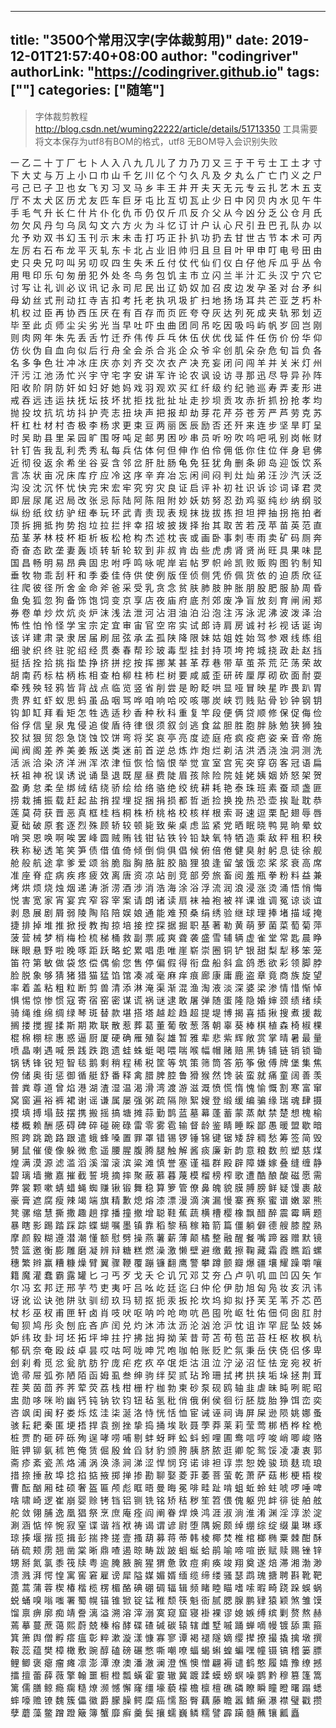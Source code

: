 ﻿
---
title: "3500个常用汉字(字体裁剪用)"
date: 2019-12-01T21:57:40+08:00
author: "codingriver"
authorLink: "https://codingriver.github.io"
tags: [""]
categories: ["随笔"]
---

<!--more-->


> 字体裁剪教程 http://blog.csdn.net/wuming22222/article/details/51713350
> 工具需要将文本保存为utf8有BOM的格式，utf8 无BOM导入会识别失败

一 乙  二 十 丁 厂 七 卜 人 入 八 九 几 儿 了 力 乃 刀 又  三 于 干 亏 士 工 土 才 寸 下 大 丈 与 万 上 小 口 巾 山 千 乞 川 亿 个 勺 久 凡 及 夕 丸 么 广 亡 门 义 之 尸 弓 己 已 子 卫 也 女 飞 刃 习 叉 马 乡  丰 王 井 开 夫 天 无 元 专 云 扎 艺 木 五 支 厅 不 太 犬 区 历 尤 友 匹 车 巨 牙 屯 比 互 切 瓦 止 少 日 中 冈 贝 内 水 见 午 牛 手 毛 气 升 长 仁 什 片 仆 化 仇 币 仍 仅 斤 爪 反 介 父 从 今 凶 分 乏 公 仓 月 氏 勿 欠 风 丹 匀 乌 凤 勾 文 六 方 火 为 斗 忆 订 计 户 认 心 尺 引 丑 巴 孔 队 办 以 允 予 劝 双 书 幻  玉 刊 示 末 未 击 打 巧 正 扑 扒 功 扔 去 甘 世 古 节 本 术 可 丙 左 厉 右 石 布 龙 平 灭 轧 东 卡 北 占 业 旧 帅 归 且 旦 目 叶 甲 申 叮 电 号 田 由 史 只 央 兄 叼 叫 另 叨 叹 四 生 失 禾 丘 付 仗 代 仙 们 仪 白 仔 他 斥 瓜 乎 丛 令 用 甩 印 乐 句 匆 册 犯 外 处 冬 鸟 务 包 饥 主 市 立 闪 兰 半 汁 汇 头 汉 宁 穴 它 讨 写 让 礼 训 必 议 讯 记 永 司 尼 民 出 辽 奶 奴 加 召 皮 边 发 孕 圣 对 台 矛 纠 母 幼 丝  式 刑 动 扛 寺 吉 扣 考 托 老 执 巩 圾 扩 扫 地 扬 场 耳 共 芒 亚 芝 朽 朴 机 权 过 臣 再 协 西 压 厌 在 有 百 存 而 页 匠 夸 夺 灰 达 列 死 成 夹 轨 邪 划 迈 毕 至 此 贞 师 尘 尖 劣 光 当 早 吐 吓 虫 曲 团 同 吊 吃 因 吸 吗 屿 帆 岁 回 岂 刚 则 肉 网 年 朱 先 丢 舌 竹 迁 乔 伟 传 乒 乓 休 伍 伏 优 伐 延 件 任 伤 价 份 华 仰 仿 伙 伪 自 血 向 似 后 行 舟 全 会 杀 合 兆 企 众 爷 伞 创 肌 朵 杂 危 旬 旨 负 各 名 多 争 色 壮 冲 冰 庄 庆 亦 刘 齐 交 次 衣 产 决 充 妄 闭 问 闯 羊 并 关 米 灯 州 汗 污 江 池 汤 忙 兴 宇 守 宅 字 安 讲 军 许 论 农 讽 设 访 寻 那 迅 尽 导 异 孙 阵 阳 收 阶 阴 防 奸 如 妇 好 她 妈 戏 羽 观 欢 买 红 纤 级 约 纪 驰 巡  寿 弄 麦 形 进 戒 吞 远 违 运 扶 抚 坛 技 坏 扰 拒 找 批 扯 址 走 抄 坝 贡 攻 赤 折 抓 扮 抢 孝 均 抛 投 坟 抗 坑 坊 抖 护 壳 志 扭 块 声 把 报 却 劫 芽 花 芹 芬 苍 芳 严 芦 劳 克 苏 杆 杠 杜 材 村 杏 极 李 杨 求 更 束 豆 两 丽 医 辰 励 否 还 歼 来 连 步 坚 旱 盯 呈 时 吴 助 县 里 呆 园 旷 围 呀 吨 足 邮 男 困 吵 串 员 听 吩 吹 呜 吧 吼 别 岗 帐 财 针 钉 告 我 乱 利 秃 秀 私 每 兵 估 体 何 但 伸 作 伯 伶 佣 低 你 住 位 伴 身 皂 佛 近 彻 役 返 余 希 坐 谷 妥 含 邻 岔 肝 肚 肠 龟 免 狂 犹 角 删 条 卵 岛 迎 饭 饮 系 言 冻 状 亩 况 床 库 疗 应 冷 这 序 辛 弃 冶 忘 闲 间 闷 判 灶 灿 弟 汪 沙 汽 沃 泛 沟 没 沈 沉 怀 忧 快 完 宋 宏 牢 究 穷 灾 良 证 启 评 补 初 社 识 诉 诊 词 译 君 灵 即 层 尿 尾 迟 局 改 张 忌 际 陆 阿 陈 阻 附 妙 妖 妨 努 忍 劲 鸡 驱 纯 纱 纳 纲 驳 纵 纷 纸 纹 纺 驴 纽  奉 玩 环 武 青 责 现 表 规 抹 拢 拔 拣 担 坦 押 抽 拐 拖 拍 者 顶 拆 拥 抵 拘 势 抱 垃 拉 拦 拌 幸 招 坡 披 拨 择 抬 其 取 苦 若 茂 苹 苗 英 范 直 茄 茎 茅 林 枝 杯 柜 析 板 松 枪 构 杰 述 枕 丧 或 画 卧 事 刺 枣 雨 卖 矿 码 厕 奔 奇 奋 态 欧 垄 妻 轰 顷 转 斩 轮 软 到 非 叔 肯 齿 些 虎 虏 肾 贤 尚 旺 具 果 味 昆 国 昌 畅 明 易 昂 典 固 忠 咐 呼 鸣 咏 呢 岸 岩 帖 罗 帜 岭 凯 败 贩 购 图 钓 制 知 垂 牧 物 乖 刮 秆 和 季 委 佳 侍 供 使 例 版 侄 侦 侧 凭 侨 佩 货 依 的 迫 质 欣 征 往 爬 彼 径 所 舍 金 命 斧 爸 采 受 乳 贪 念 贫 肤 肺 肢 肿 胀 朋 股 肥 服 胁 周 昏 鱼 兔 狐 忽 狗 备 饰 饱 饲 变 京 享 店 夜 庙 府 底 剂 郊 废 净 盲 放 刻 育 闸 闹 郑 券 卷 单 炒 炊 炕 炎 炉 沫 浅 法 泄 河 沾 泪 油 泊 沿 泡 注 泻 泳 泥 沸 波 泼 泽 治 怖 性 怕 怜 怪 学 宝 宗 定 宜 审 宙 官 空 帘 实 试 郎 诗 肩 房 诚 衬 衫 视 话 诞 询 该 详 建 肃 录 隶 居 届 刷 屈 弦 承 孟 孤 陕 降 限 妹 姑 姐 姓 始 驾 参 艰 线 练 组 细 驶 织 终 驻 驼 绍 经 贯  奏 春 帮 珍 玻 毒 型 挂 封 持 项 垮 挎 城 挠 政 赴 赵 挡 挺 括 拴 拾 挑 指 垫 挣 挤 拼 挖 按 挥 挪 某 甚 革 荐 巷 带 草 茧 茶 荒 茫 荡 荣 故 胡 南 药 标 枯 柄 栋 相 查 柏 柳 柱 柿 栏 树 要 咸 威 歪 研 砖 厘 厚 砌 砍 面 耐 耍 牵 残 殃 轻 鸦 皆 背 战 点 临 览 竖 省 削 尝 是 盼 眨 哄 显 哑 冒 映 星 昨 畏 趴 胃 贵 界 虹 虾 蚁 思 蚂 虽 品 咽 骂 哗 咱 响 哈 咬 咳 哪 炭 峡 罚 贱 贴 骨 钞 钟 钢 钥 钩 卸 缸 拜 看 矩 怎 牲 选 适 秒 香 种 秋 科 重 复 竿 段 便 俩 贷 顺 修 保 促 侮 俭 俗 俘 信 皇 泉 鬼 侵 追 俊 盾 待 律 很 须 叙 剑 逃 食 盆 胆 胜 胞 胖 脉 勉 狭 狮 独 狡 狱 狠 贸 怨 急 饶 蚀 饺 饼 弯 将 奖 哀 亭 亮 度 迹 庭 疮 疯 疫 疤 姿 亲 音 帝 施 闻 阀 阁 差 养 美 姜 叛 送 类 迷 前 首 逆 总 炼 炸 炮 烂 剃 洁 洪 洒 浇 浊 洞 测 洗 活 派 洽 染 济 洋 洲 浑 浓 津 恒 恢 恰 恼 恨 举 觉 宣 室 宫 宪 突 穿 窃 客 冠 语 扁 袄 祖 神 祝 误 诱 说 诵 垦 退 既 屋 昼 费 陡 眉 孩 除 险 院 娃 姥 姨 姻 娇 怒 架 贺 盈 勇 怠 柔 垒 绑 绒 结 绕 骄 绘 给 络 骆 绝 绞 统  耕 耗 艳 泰 珠 班 素 蚕 顽 盏 匪 捞 栽 捕 振 载 赶 起 盐 捎 捏 埋 捉 捆 捐 损 都 哲 逝 捡 换 挽 热 恐 壶 挨 耻 耽 恭 莲 莫 荷 获 晋 恶 真 框 桂 档 桐 株 桥 桃 格 校 核 样 根 索 哥 速 逗 栗 配 翅 辱 唇 夏 础 破 原 套 逐 烈 殊 顾 轿 较 顿 毙 致 柴 桌 虑 监 紧 党 晒 眠 晓 鸭 晃 晌 晕 蚊 哨 哭 恩 唤 啊 唉 罢 峰 圆 贼 贿 钱 钳 钻 铁 铃 铅 缺 氧 特 牺 造 乘 敌 秤 租 积 秧 秩 称 秘 透 笔 笑 笋 债 借 值 倚 倾 倒 倘 俱 倡 候 俯 倍 倦 健 臭 射 躬 息 徒 徐 舰 舱 般 航 途 拿 爹 爱 颂 翁 脆 脂 胸 胳 脏 胶 脑 狸 狼 逢 留 皱 饿 恋 桨 浆 衰 高 席 准 座 脊 症 病 疾 疼 疲 效 离 唐 资 凉 站 剖 竞 部 旁 旅 畜 阅 羞 瓶 拳 粉 料 益 兼 烤 烘 烦 烧 烛 烟 递 涛 浙 涝 酒 涉 消 浩 海 涂 浴 浮 流 润 浪 浸 涨 烫 涌 悟 悄 悔 悦 害 宽 家 宵 宴 宾 窄 容 宰 案 请 朗 诸 读 扇 袜 袖 袍 被 祥 课 谁 调 冤 谅 谈 谊 剥 恳 展 剧 屑 弱 陵 陶 陷 陪 娱 娘 通 能 难 预 桑 绢 绣 验 继  球 理 捧 堵 描 域 掩 捷 排 掉 堆 推 掀 授 教 掏 掠 培 接 控 探 据 掘 职 基 著 勒 黄 萌 萝 菌 菜 萄 菊 萍 菠 营 械 梦 梢 梅 检 梳 梯 桶 救 副 票 戚 爽 聋 袭 盛 雪 辅 辆 虚 雀 堂 常 匙 晨 睁 眯 眼 悬 野 啦 晚 啄 距 跃 略 蛇 累 唱 患 唯 崖 崭 崇 圈 铜 铲 银 甜 梨 犁 移 笨 笼 笛 符 第 敏 做 袋 悠 偿 偶 偷 您 售 停 偏 假 得 衔 盘 船 斜 盒 鸽 悉 欲 彩 领 脚 脖 脸 脱 象 够 猜 猪 猎 猫 猛 馅 馆 凑 减 毫 麻 痒 痕 廊 康 庸 鹿 盗 章 竟 商 族 旋 望 率 着 盖 粘 粗 粒 断 剪 兽 清 添 淋 淹 渠 渐 混 渔 淘 液 淡 深 婆 梁 渗 情 惜 惭 悼 惧 惕 惊 惨 惯 寇 寄 宿 窑 密 谋 谎 祸 谜 逮 敢 屠 弹 随 蛋 隆 隐 婚 婶 颈 绩 绪 续 骑 绳 维 绵 绸 绿  琴 斑 替 款 堪 搭 塔 越 趁 趋 超 提 堤 博 揭 喜 插 揪 搜 煮 援 裁 搁 搂 搅 握 揉 斯 期 欺 联 散 惹 葬 葛 董 葡 敬 葱 落 朝 辜 葵 棒 棋 植 森 椅 椒 棵 棍 棉 棚 棕 惠 惑 逼 厨 厦 硬 确 雁 殖 裂 雄 暂 雅 辈 悲 紫 辉 敞 赏 掌 晴 暑 最 量 喷 晶 喇 遇 喊 景 践 跌 跑 遗 蛙 蛛 蜓 喝 喂 喘 喉 幅 帽 赌 赔 黑 铸 铺 链 销 锁 锄 锅 锈 锋 锐 短 智 毯 鹅 剩 稍 程 稀 税 筐 等 筑 策 筛 筒 答 筋 筝 傲 傅 牌 堡 集 焦 傍 储 奥 街 惩 御 循 艇 舒 番 释 禽 腊 脾 腔 鲁 猾 猴 然 馋 装 蛮 就 痛 童 阔 善 羡 普 粪 尊 道 曾 焰 港 湖 渣 湿 温 渴 滑 湾 渡 游 滋 溉 愤 慌 惰 愧 愉 慨 割 寒 富 窜 窝 窗 遍 裕 裤 裙 谢 谣 谦 属 屡 强 粥 疏 隔 隙 絮 嫂 登 缎 缓 编 骗 缘  瑞 魂 肆 摄 摸 填 搏 塌 鼓 摆 携 搬 摇 搞 塘 摊 蒜 勤 鹊 蓝 墓 幕 蓬 蓄 蒙 蒸 献 禁 楚 想 槐 榆 楼 概 赖 酬 感 碍 碑 碎 碰 碗 碌 雷 零 雾 雹 输 督 龄 鉴 睛 睡 睬 鄙 愚 暖 盟 歇 暗 照 跨 跳 跪 路 跟 遣 蛾 蜂 嗓 置 罪 罩 错 锡 锣 锤 锦 键 锯 矮 辞 稠 愁 筹 签 简 毁 舅 鼠 催 傻 像 躲 微 愈 遥 腰 腥 腹 腾 腿 触 解 酱 痰 廉 新 韵 意 粮 数 煎 塑 慈 煤 煌 满 漠 源 滤 滥 滔 溪 溜 滚 滨 粱 滩 慎 誉 塞 谨 福 群 殿 辟 障 嫌 嫁 叠 缝 缠  静 碧 璃 墙 撇 嘉 摧 截 誓 境 摘 摔 聚 蔽 慕 暮 蔑 模 榴 榜 榨 歌 遭 酷 酿 酸 磁 愿 需 弊 裳 颗 嗽 蜻 蜡 蝇 蜘 赚 锹 锻 舞 稳 算 箩 管 僚 鼻 魄 貌 膜 膊 膀 鲜 疑 馒 裹 敲 豪 膏 遮 腐 瘦 辣 竭 端 旗 精 歉 熄 熔 漆 漂 漫 滴 演 漏 慢 寨 赛 察 蜜 谱 嫩 翠 熊 凳 骡 缩  慧 撕 撒 趣 趟 撑 播 撞 撤 增 聪 鞋 蕉 蔬 横 槽 樱 橡 飘 醋 醉 震 霉 瞒 题 暴 瞎 影 踢 踏 踩 踪 蝶 蝴 嘱 墨 镇 靠 稻 黎 稿 稼 箱 箭 篇 僵 躺 僻 德 艘 膝 膛 熟 摩 颜 毅 糊 遵 潜 潮 懂 额 慰 劈  操 燕 薯 薪 薄 颠 橘 整 融 醒 餐 嘴 蹄 器 赠 默 镜 赞 篮 邀 衡 膨 雕 磨 凝 辨 辩 糖 糕 燃 澡 激 懒 壁 避 缴  戴 擦 鞠 藏 霜 霞 瞧 蹈 螺 穗 繁 辫 赢 糟 糠 燥 臂 翼 骤  鞭 覆 蹦 镰 翻 鹰  警 攀 蹲 颤 瓣 爆 疆  壤 耀 躁 嚼 嚷 籍 魔 灌  蠢 霸 露  罐  匕 刁  丐 歹 戈 夭 仑 讥 冗 邓  艾 夯 凸 卢 叭 叽 皿 凹 囚 矢 乍 尔 冯 玄  邦 迂 邢 芋 芍 吏 夷 吁 吕 吆 屹 廷 迄 臼 仲 伦 伊 肋 旭 匈 凫 妆 亥 汛 讳 讶 讹 讼 诀 弛 阱 驮 驯 纫  玖 玛 韧 抠 扼 汞 扳 抡 坎 坞 抑 拟 抒 芙 芜 苇 芥 芯 芭 杖 杉 巫 杈 甫 匣 轩 卤 肖 吱 吠 呕 呐 吟 呛 吻 吭 邑 囤 吮 岖 牡 佑 佃 伺 囱 肛 肘 甸 狈 鸠 彤 灸 刨 庇 吝 庐 闰 兑 灼 沐 沛 汰 沥 沦 汹 沧 沪 忱 诅 诈 罕 屁 坠 妓 姊 妒 纬  玫 卦 坷 坯 拓 坪 坤 拄 拧 拂 拙 拇 拗 茉 昔 苛 苫 苟 苞 茁 苔 枉 枢 枚 枫 杭 郁 矾 奈 奄 殴 歧 卓 昙 哎 咕 呵 咙 呻 咒 咆 咖 帕 账 贬 贮 氛 秉 岳 侠 侥 侣 侈 卑 刽 刹 肴 觅 忿 瓮 肮 肪 狞 庞 疟 疙 疚 卒 氓 炬 沽 沮 泣 泞 泌 沼 怔 怯 宠 宛 衩 祈 诡 帚 屉 弧 弥 陋 陌 函 姆 虱 叁 绅 驹 绊  契 贰 玷 玲 珊 拭 拷 拱 挟 垢 垛 拯 荆 茸 茬 荚 茵 茴 荞 荠 荤 荧 荔 栈 柑 栅 柠 枷 勃 柬 砂 泵 砚 鸥 轴 韭 虐 昧 盹 咧 昵 昭 盅 勋 哆 咪 哟 幽 钙 钝 钠 钦 钧 钮 毡 氢 秕 俏 俄 俐 侯 徊 衍 胚 胧 胎 狰 饵 峦 奕 咨 飒 闺 闽 籽 娄 烁 炫 洼 柒 涎 洛 恃 恍 恬 恤 宦 诫 诬 祠 诲 屏 屎 逊 陨 姚 娜 蚤 骇  耘 耙 秦 匿 埂 捂 捍 袁 捌 挫 挚 捣 捅 埃 耿 聂 荸 莽 莱 莉 莹 莺 梆 栖 桦 栓 桅 桩 贾 酌 砸 砰 砾 殉 逞 哮 唠 哺 剔 蚌 蚜 畔 蚣 蚪 蚓 哩 圃 鸯 唁 哼 唆 峭 唧 峻 赂 赃 钾 铆 氨 秫 笆 俺 赁 倔 殷 耸 舀 豺 豹 颁 胯 胰 脐 脓 逛 卿 鸵 鸳 馁 凌 凄 衷 郭 斋 疹 紊 瓷 羔 烙 浦 涡 涣 涤 涧 涕 涩 悍 悯 窍 诺 诽 袒 谆 祟 恕 娩 骏  琐 麸 琉 琅 措 捺 捶 赦 埠 捻 掐 掂 掖 掷 掸 掺 勘 聊 娶 菱 菲 萎 菩 萤 乾 萧 萨 菇 彬 梗 梧 梭 曹 酝 酗 厢 硅 硕 奢 盔 匾 颅 彪 眶 晤 曼 晦 冕 啡 畦 趾 啃 蛆 蚯 蛉 蛀 唬 啰 唾 啤 啥 啸 崎 逻 崔 崩 婴 赊 铐 铛 铝 铡 铣 铭 矫 秸 秽 笙 笤 偎 傀 躯 兜 衅 徘 徙 舶 舷 舵 敛 翎 脯 逸 凰 猖 祭 烹 庶 庵 痊 阎 阐 眷 焊 焕 鸿 涯 淑 淌 淮 淆 渊 淫 淳 淤 淀 涮 涵 惦 悴 惋 寂 窒 谍 谐 裆 袱 祷 谒 谓 谚 尉 堕 隅 婉 颇 绰 绷 综 绽 缀 巢  琳 琢 琼 揍 堰 揩 揽 揖 彭 揣 搀 搓 壹 搔 葫 募 蒋 蒂 韩 棱 椰 焚 椎 棺 榔 椭 粟 棘 酣 酥 硝 硫 颊 雳 翘 凿 棠 晰 鼎 喳 遏 晾 畴 跋 跛 蛔 蜒 蛤 鹃 喻 啼 喧 嵌 赋 赎 赐 锉 锌 甥 掰 氮 氯 黍 筏 牍 粤 逾 腌 腋 腕 猩 猬 惫 敦 痘 痢 痪 竣 翔 奠 遂 焙 滞 湘 渤 渺 溃 溅 湃 愕 惶 寓 窖 窘 雇 谤 犀 隘 媒 媚 婿 缅 缆 缔 缕 骚  瑟 鹉 瑰 搪 聘 斟 靴 靶 蓖 蒿 蒲 蓉 楔 椿 楷 榄 楞 楣 酪 碘 硼 碉 辐 辑 频 睹 睦 瞄 嗜 嗦 暇 畸 跷 跺 蜈 蜗 蜕 蛹 嗅 嗡 嗤 署 蜀 幌 锚 锥 锨 锭 锰 稚 颓 筷 魁 衙 腻 腮 腺 鹏 肄 猿 颖 煞 雏 馍 馏 禀 痹 廓 痴 靖 誊 漓 溢 溯 溶 滓 溺 寞 窥 窟 寝 褂 裸 谬 媳 嫉 缚 缤 剿  赘 熬 赫 蔫 摹 蔓 蔗 蔼 熙 蔚 兢 榛 榕 酵 碟 碴 碱 碳 辕 辖 雌 墅 嘁 踊 蝉 嘀 幔 镀 舔 熏 箍 箕 箫 舆 僧 孵 瘩 瘟 彰 粹 漱 漩 漾 慷 寡 寥 谭 褐 褪 隧 嫡 缨  撵 撩 撮 撬 擒 墩 撰 鞍 蕊 蕴 樊 樟 橄 敷 豌 醇 磕 磅 碾 憋 嘶 嘲 嘹 蝠 蝎 蝌 蝗 蝙 嘿 幢 镊 镐 稽 篓 膘 鲤 鲫 褒 瘪 瘤 瘫 凛 澎 潭 潦 澳 潘 澈 澜 澄 憔 懊 憎 翩 褥 谴 鹤 憨 履 嬉 豫 缭  撼 擂 擅 蕾 薛 薇 擎 翰 噩 橱 橙 瓢 蟥 霍 霎 辙 冀 踱 蹂 蟆 螃 螟 噪 鹦 黔 穆 篡 篷 篙 篱 儒 膳 鲸 瘾 瘸 糙 燎 濒 憾 懈 窿 缰  壕 藐 檬 檐 檩 檀 礁 磷 瞭 瞬 瞳 瞪 曙 蹋 蟋 蟀 嚎 赡 镣 魏 簇 儡 徽 爵 朦 臊 鳄 糜 癌 懦 豁 臀  藕 藤 瞻 嚣 鳍 癞 瀑 襟 璧 戳  攒 孽 蘑 藻 鳖 蹭 蹬 簸 簿 蟹 靡 癣 羹  鬓 攘 蠕 巍 鳞 糯 譬  霹 躏 髓  蘸 镶 瓤  矗

